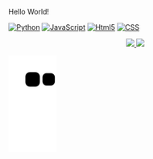 Hello World!

  [![Python](https://img.shields.io/badge/Python-3776AB?style=for-the-badge&logo=python&logoColor=white)](https://www.linkedin.com/in/yure-fernandes/)
  [![JavaScript](https://img.shields.io/badge/JavaScript-F7DF1E?style=for-the-badge&logo=javascript&logoColor=black)](https://www.linkedin.com/in/yure-fernandes/)
  [![Html5](https://img.shields.io/badge/HTML5-E34F26?style=for-the-badge&logo=html5&logoColor=white)](https://www.linkedin.com/in/yure-fernandes/)
  [![CSS](https://img.shields.io/badge/CSS-239120?&style=for-the-badge&logo=css3&logoColor=white)](https://www.linkedin.com/in/yure-fernandes/)


<div align="center">
  <a href="https://github.com/Yur3e">
  <img height="130em" src="https://github-readme-stats.vercel.app/api?username=Yur3e&show_icons=true&theme=dracula&include_all_commits=true&count_private=true"/>
  <img height="50em" src="https://github-readme-stats.vercel.app/api/top-langs/?username=Yur3e&layout=compact&langs_count=7&theme=dracula"/>
</div>
  
  ![Snake animation](https://github.com/Yur3e/Yur3e/blob/output/github-contribution-grid-snake.svg)
